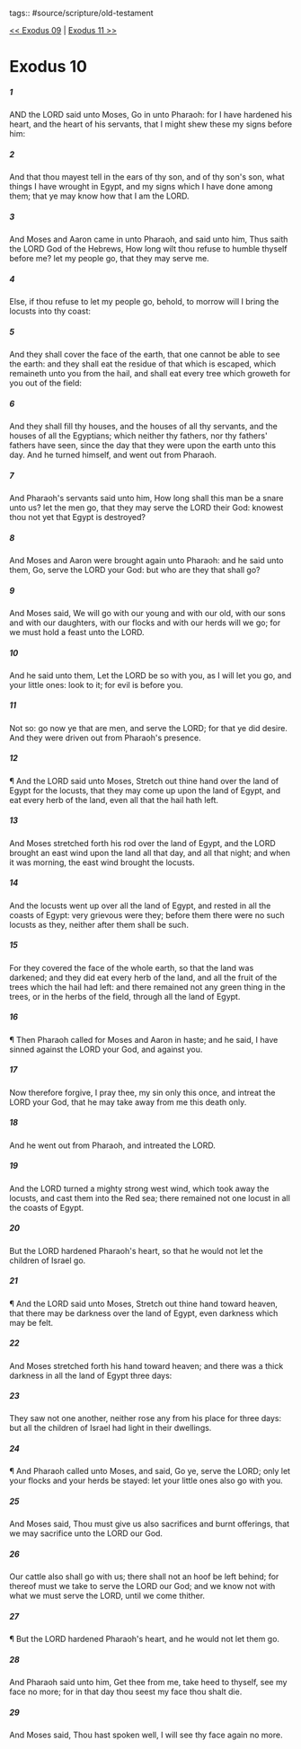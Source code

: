 tags:: #source/scripture/old-testament

[<< Exodus 09](old-testament/02_Exodus/Exodus_09.md) | [Exodus 11 >>](old-testament/02_Exodus/Exodus_11.md)

# Exodus 10

##### 1

AND the LORD said unto Moses, Go in unto Pharaoh: for I have hardened his heart, and the heart of his servants, that I might shew these my signs before him:

##### 2

And that thou mayest tell in the ears of thy son, and of thy son's son, what things I have wrought in Egypt, and my signs which I have done among them; that ye may know how that I am the LORD.

##### 3

And Moses and Aaron came in unto Pharaoh, and said unto him, Thus saith the LORD God of the Hebrews, How long wilt thou refuse to humble thyself before me? let my people go, that they may serve me.

##### 4

Else, if thou refuse to let my people go, behold, to morrow will I bring the locusts into thy coast:

##### 5

And they shall cover the face of the earth, that one cannot be able to see the earth: and they shall eat the residue of that which is escaped, which remaineth unto you from the hail, and shall eat every tree which groweth for you out of the field:

##### 6

And they shall fill thy houses, and the houses of all thy servants, and the houses of all the Egyptians; which neither thy fathers, nor thy fathers' fathers have seen, since the day that they were upon the earth unto this day. And he turned himself, and went out from Pharaoh.

##### 7

And Pharaoh's servants said unto him, How long shall this man be a snare unto us? let the men go, that they may serve the LORD their God: knowest thou not yet that Egypt is destroyed?

##### 8

And Moses and Aaron were brought again unto Pharaoh: and he said unto them, Go, serve the LORD your God: but who are they that shall go?

##### 9

And Moses said, We will go with our young and with our old, with our sons and with our daughters, with our flocks and with our herds will we go; for we must hold a feast unto the LORD.

##### 10

And he said unto them, Let the LORD be so with you, as I will let you go, and your little ones: look to it; for evil is before you.

##### 11

Not so: go now ye that are men, and serve the LORD; for that ye did desire. And they were driven out from Pharaoh's presence.

##### 12

¶ And the LORD said unto Moses, Stretch out thine hand over the land of Egypt for the locusts, that they may come up upon the land of Egypt, and eat every herb of the land, even all that the hail hath left.

##### 13

And Moses stretched forth his rod over the land of Egypt, and the LORD brought an east wind upon the land all that day, and all that night; and when it was morning, the east wind brought the locusts.

##### 14

And the locusts went up over all the land of Egypt, and rested in all the coasts of Egypt: very grievous were they; before them there were no such locusts as they, neither after them shall be such.

##### 15

For they covered the face of the whole earth, so that the land was darkened; and they did eat every herb of the land, and all the fruit of the trees which the hail had left: and there remained not any green thing in the trees, or in the herbs of the field, through all the land of Egypt.

##### 16

¶ Then Pharaoh called for Moses and Aaron in haste; and he said, I have sinned against the LORD your God, and against you.

##### 17

Now therefore forgive, I pray thee, my sin only this once, and intreat the LORD your God, that he may take away from me this death only.

##### 18

And he went out from Pharaoh, and intreated the LORD.

##### 19

And the LORD turned a mighty strong west wind, which took away the locusts, and cast them into the Red sea; there remained not one locust in all the coasts of Egypt.

##### 20

But the LORD hardened Pharaoh's heart, so that he would not let the children of Israel go.

##### 21

¶ And the LORD said unto Moses, Stretch out thine hand toward heaven, that there may be darkness over the land of Egypt, even darkness which may be felt.

##### 22

And Moses stretched forth his hand toward heaven; and there was a thick darkness in all the land of Egypt three days:

##### 23

They saw not one another, neither rose any from his place for three days: but all the children of Israel had light in their dwellings.

##### 24

¶ And Pharaoh called unto Moses, and said, Go ye, serve the LORD; only let your flocks and your herds be stayed: let your little ones also go with you.

##### 25

And Moses said, Thou must give us also sacrifices and burnt offerings, that we may sacrifice unto the LORD our God.

##### 26

Our cattle also shall go with us; there shall not an hoof be left behind; for thereof must we take to serve the LORD our God; and we know not with what we must serve the LORD, until we come thither.

##### 27

¶ But the LORD hardened Pharaoh's heart, and he would not let them go.

##### 28

And Pharaoh said unto him, Get thee from me, take heed to thyself, see my face no more; for in that day thou seest my face thou shalt die.

##### 29

And Moses said, Thou hast spoken well, I will see thy face again no more.
